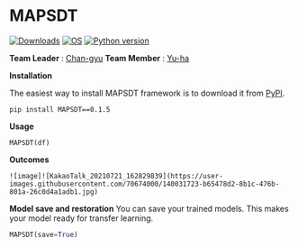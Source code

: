 # MAPSDT

[![Downloads](https://pepy.tech/badge/MAPSDT)](https://pepy.tech/project/MAPSDT)
[![OS](https://img.shields.io/badge/OS-windows-red)](https://windows.com)
[![Python version](https://img.shields.io/badge/python-3.7.0-brightgreen.svg)](https://www.python.org) 
 
**Team Leader** : [Chan-gyu](https://github.com/wjk1011)  **Team Member** : [Yu-ha](https://github.com/jiyuha)


**Installation**

The easiest way to install MAPSDT framework is to download it from [PyPI](https://pypi.org/project/MAPSDT).
```
pip install MAPSDT==0.1.5
```

**Usage**
```
MAPSDT(df)
```

**Outcomes**
```
![image]![KakaoTalk_20210721_162829839](https://user-images.githubusercontent.com/70674000/140031723-b65478d2-8b1c-476b-801a-26c0d4a1adb1.jpg)

```

**Model save and restoration**
You can save your trained models. This makes your model ready for transfer learning.

```python
MAPSDT(save=True)
```
